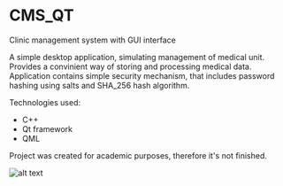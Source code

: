 # CMS_QT
Clinic management system with GUI interface

A simple desktop application, simulating management of medical unit.
Provides a convinient way of storing and processing medical data.
Application contains simple security mechanism, that includes 
password hashing using salts and SHA_256 hash algorithm.

Technologies used:
- C++
- Qt framework
- QML

Project was created for academic purposes, therefore it's not finished.

![alt text](https://github.com/bwylegly/CMS_QT/blob/master/home.jpg?raw=true)
